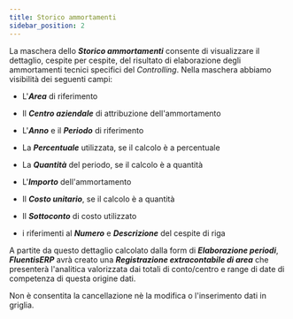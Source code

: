```yaml
---
title: Storico ammortamenti
sidebar_position: 2
---
```


La maschera dello ***Storico ammortamenti*** consente di visualizzare il dettaglio, cespite per cespite, del risultato di elaborazione degli ammortamenti tecnici specifici del *Controlling*. Nella maschera abbiamo visibilità dei seguenti campi:

- L'***Area*** di riferimento

- Il ***Centro aziendale*** di attribuzione dell'ammortamento

- L'***Anno*** e il ***Periodo*** di riferimento

- La ***Percentuale*** utilizzata, se il calcolo è a percentuale

- La ***Quantità*** del periodo, se il calcolo è a quantità

- L'***Importo*** dell'ammortamento

- Il ***Costo unitario***, se il calcolo è a quantità

- Il ***Sottoconto*** di costo utilizzato

- i riferimenti al ***Numero*** e ***Descrizione*** del cespite di riga

A partite da questo dettaglio calcolato dalla form di ***Elaborazione periodi***, ***FluentisERP*** avrà creato una ***Registrazione extracontabile di area*** che presenterà l'analitica valorizzata dai totali di conto/centro e range di date di competenza di questa origine dati.

Non è consentita la cancellazione nè la modifica o l'inserimento dati in griglia.
